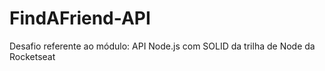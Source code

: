 # FindAFriend-API
Desafio referente ao módulo: API Node.js com SOLID da trilha de Node da Rocketseat 
